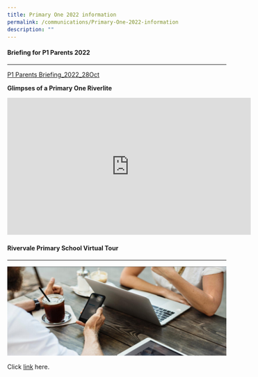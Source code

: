 ```yaml
---
title: Primary One 2022 information
permalink: /communications/Primary-One-2022-information
description: ""
---
```

#### Briefing for P1 Parents 2022
----------------------------

[P1 Parents Briefing_2022_28Oct](/files/Communications/Primary%20One%202022%20information/P1%20Parents%20Briefing_2022_28Oct.pdf)

**Glimpses of a Primary One Riverlite**

<iframe width="560" height="315" src="https://www.youtube.com/embed/LymKq0ejbI4" title="YouTube video player" frameborder="0" allow="accelerometer; autoplay; clipboard-write; encrypted-media; gyroscope; picture-in-picture" allowfullscreen></iframe>

#### Rivervale Primary School Virtual Tour
-------------------------------------

![](/images/Communications/Capture1.png)

Click [link](https://www.thinglink.com/scene/1373559255679893507) here.